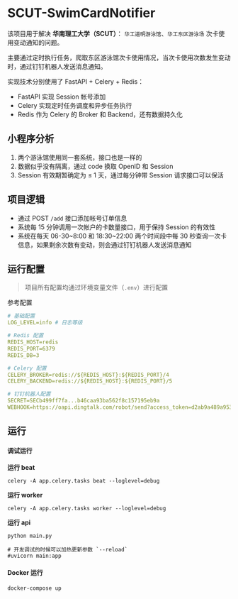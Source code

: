 # SCUT-SwimCardNotifier

该项目用于解决 **华南理工大学（SCUT）**： `华工道明游泳馆`、`华工东区游泳场` 次卡使用变动通知的问题。

主要通过定时执行任务，爬取东区游泳馆次卡使用情况，当次卡使用次数发生变动时，通过钉钉机器人发送消息通知。

实现技术分别使用了 FastAPI + Celery + Redis：

- FastAPI 实现 Session 帐号添加
- Celery 实现定时任务调度和异步任务执行
- Redis 作为 Celery 的 Broker 和 Backend，还有数据持久化

## 小程序分析

1. 两个游泳馆使用同一套系统，接口也是一样的
2. 数据似乎没有隔离，通过 code 换取 OpenID 和 Session
3. Session 有效期暂确定为 ≤ 1 天，通过每分钟带 Session 请求接口可以保活

## 项目逻辑

- 通过 POST `/add` 接口添加帐号订单信息
- 系统每 15 分钟调用一次帐户的卡数量接口，用于保持 Session 的有效性
- 系统在每天 06-30~8:00 和 18:30~22:00 两个时间段中每 30 秒查询一次卡信息，如果剩余次数有变动，则会通过钉钉机器人发送消息通知

## 运行配置

> 项目所有配置均通过环境变量文件（`.env`）进行配置

参考配置

```yaml
# 基础配置
LOG_LEVEL=info # 日志等级

# Redis 配置
REDIS_HOST=redis
REDIS_PORT=6379
REDIS_DB=3

# Celery 配置
CELERY_BROKER=redis://${REDIS_HOST}:${REDIS_PORT}/4
CELERY_BACKEND=redis://${REDIS_HOST}:${REDIS_PORT}/5

# 钉钉机器人配置
SECRET=SECb499ff7fa...b46caa93ba562f8c157195eb9a
WEBHOOK=https://oapi.dingtalk.com/robot/send?access_token=d2ab9a489a9538355ec574a3...b9efaf94ef6a7d34461a
```

## 运行

#### 调试运行

**运行 beat**

```shell
celery -A app.celery.tasks beat --loglevel=debug
```

**运行 worker**

```shell
celery -A app.celery.tasks worker --loglevel=debug
```

**运行 api**

```shell
python main.py

# 开发调试的时候可以加热更新参数 `--reload`
#uvicorn main:app
```

#### Docker 运行

```shell
docker-compose up
```